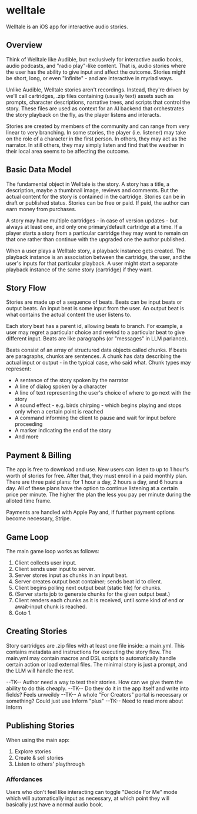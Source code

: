 # welltale

Welltale is an iOS app for interactive audio stories.

## Overview

Think of Welltale like Audible, but exclusively for interactive audio books, audio podcasts, and "radio play"-like content. That is, audio stories where the user has the ability to give input and affect the outcome. Stories might be short, long, or even "infinite" - and are interactive in myriad ways.

Unlike Audible, Welltale stories aren't recordings. Instead, they're driven by we'll call cartridges, .zip files containing (usually text) assets such as prompts, character descriptions, narrative trees, and scripts that control the story. These files are used as context for an AI backend that orchestrates the story playback on the fly, as the player listens and interacts.

Stories are created by members of the community and can range from very linear to very branching. In some stories, the player (i.e. listener) may take on the role of a character in the first person. In others, they may act as the narrator. In still others, they may simply listen and find that the weather in their local area seems to be affecting the outcome.

## Basic Data Model

The fundamental object in Welltale is the story. A story has a title, a description, maybe a thumbnail image, reviews and comments. But the actual content for the story is contained in the cartridge. Stories can be in draft or published status. Stories can be free or paid. If paid, the author can earn money from purchases.

A story may have multiple cartridges - in case of version updates - but always at least one, and only one primary/default cartridge at a time. If a player starts a story from a particular cartridge they may want to remain on that one rather than continue with the upgraded one the author published.

When a user plays a Welltale story, a playback instance gets created. The playback instance is an association between the cartridge, the user, and the user's inputs for that particular playback. A user might start a separate playback instance of the same story (cartridge) if they want.

## Story Flow

Stories are made up of a sequence of beats. Beats can be input beats or output beats. An input beat is some input from the user. An output beat is what contains the actual content the user listens to.

Each story beat has a parent id, allowing beats to branch. For example, a user may regret a particular choice and rewind to a particular beat to give different input. Beats are like paragraphs (or "messages" in LLM parlance).

Beats consist of an array of structured data objects called chunks. If beats are paragraphs, chunks are sentences. A chunk has data describing the actual input or output - in the typical case, who said what. Chunk types may represent:

- A sentence of the story spoken by the narrator
- A line of dialog spoken by a character
- A line of text representing the user's choice of where to go next with the story
- A sound effect - e.g. birds chirping - which begins playing and stops only when a certain point is reached
- A command informing the client to pause and wait for input before proceeding
- A marker indicating the end of the story
- And more

## Payment & Billing

The app is free to download and use. New users can listen to up to 1 hour's worth of stories for free. After that, they must enroll in a paid monthly plan. There are three paid plans: for 1 hour a day, 2 hours a day, and 6 hours a day. All of these plans have the option to continue listening at a certain price per minute. The higher the plan the less you pay per minute during the alloted time frame.

Payments are handled with Apple Pay and, if further payment options become necessary, Stripe.

## Game Loop

The main game loop works as follows:

1. Client collects user input.
2. Client sends user input to server.
3. Server stores input as chunks in an input beat.
4. Server creates output beat container; sends beat id to client.
5. Client begins polling next output beat (static file) for chunks.
6. (Server starts job to generate chunks for the given output beat.)
7. Client renders each chunks as it is received, until some kind of end or await-input chunk is reached.
8. Goto 1.

## Creating Stories

Story cartridges are .zip files with at least one file inside: a main.yml. This contains metadata and instructions for executing the story flow. The main.yml may contain macros and DSL scripts to automatically handle certain action or load external files. The minimal story is just a prompt, and the LLM will handle the rest.

--TK-- Author need a way to test their stories. How can we give them the ability to do this cheaply.
--TK-- Do they do it in the app itself and write into fields? Feels unweildy
--TK-- A whole "For Creators" portal is necessary or something? Could just use Inform "plus"
--TK-- Need to read more about Inform

## Publishing Stories

When using the main app:

1. Explore stories
2. Create & sell stories
3. Listen to others' playthrough

### Affordances

Users who don't feel like interacting can toggle "Decide For Me" mode which will automatically input as necessary, at which point they will basically just have a normal audio book.
